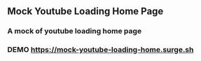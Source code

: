 ## Mock Youtube Loading Home Page

### A mock of youtube loading home page

### DEMO <https://mock-youtube-loading-home.surge.sh>
